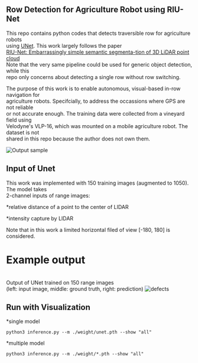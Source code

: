 ## Row Detection for Agriculture Robot using RIU-Net
This repo contains python codes that detects traversible row for agriculture robots  
using [UNet](https://arxiv.org/abs/1505.04597). This work largely follows the paper  
[RIU-Net: Embarrassingly simple semantic segmenta-tion of 3D LiDAR point cloud](https://arxiv.org/abs/1905.08748)  
Note that the very same pipeline could be used for generic object detection, while this  
repo only concerns about detecting a single row without row switching.

The purpose of this work is to enable autonomous, visual-based in-row navigation for  
agriculture robots. Specifcially, to address the occassions where GPS are not reliable  
 or not accurate enough. The training data were collected from a vineyard field using  
Velodyne's VLP-16, which was mounted on a mobile agriculture robot. The dataset is not  
shared in this repo because the author does not own them.

![Output sample](https://media.giphy.com/media/eLYGNWrgJ6e2T2CZNv/giphy.gif)

## Input of Unet
This work was implemented with 150 training images (augmented to 1050). The model takes  
2-channel inputs of range images:   


*relative distance of a point to the center of LIDAR  

*intensity capture by LIDAR

Note that in this work a limited horizontal filed of view [-180, 180] is considered.

# Example output
<br/>Output of UNet trained on 150 range images 
<br/>(left: input image, middle: ground truth, right: prediction)
![defects](assets/defects.png)

## Run with Visualization
  
  *single model
  
    python3 inference.py --m ./weight/unet.pth --show "all"
    
  *multiple model
  
    python3 inference.py --m ./weight/*.pth --show "all"
